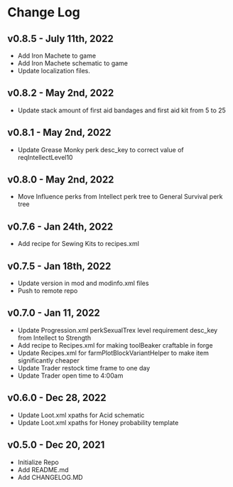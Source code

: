 # Change Log

## v0.8.5 - July 11th, 2022
- Add Iron Machete to game
- Add Iron Machete schematic to game
- Update localization files.

## v0.8.2 - May 2nd, 2022
- Update stack amount of first aid bandages and first aid kit from 5 to 25

## v0.8.1 - May 2nd, 2022
- Update Grease Monky perk desc_key to correct value of reqIntellectLevel10

## v0.8.0 - May 2nd, 2022
- Move Influence perks from Intellect perk tree to General Survival perk tree

## v0.7.6 - Jan 24th, 2022
- Add recipe for Sewing Kits to recipes.xml

## v0.7.5 - Jan 18th, 2022
- Update version in mod and modinfo.xml files
- Push to remote repo

## v0.7.0 - Jan 11, 2022
- Update Progression.xml perkSexualTrex level requirement desc_key from Intellect to Strength
- Add recipe to Recipes.xml for making toolBeaker craftable in forge
- Update Recipes.xml for farmPlotBlockVariantHelper to make item significantly cheaper
- Update Trader restock time frame to one day
- Update Trader open time to 4:00am

## v0.6.0 - Dec 28, 2022
- Update Loot.xml xpaths for Acid schematic
- Update Loot.xml xpaths for Honey probability template

## v0.5.0 - Dec 20, 2021
- Initialize Repo
- Add README.md
- Add CHANGELOG.MD